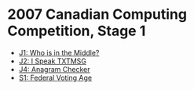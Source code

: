 # 2007 Canadian Computing Competition, Stage 1

* [J1: Who is in the Middle?][]
* [J2: I Speak TXTMSG][]
* [J4: Anagram Checker][]
* [S1: Federal Voting Age][]

[J1: Who is in the Middle?]: http://wcipeg.com/problems/desc/ccc07j1
[J2: I Speak TXTMSG]:        http://wcipeg.com/problems/desc/ccc07j2
[J4: Anagram Checker]:       http://wcipeg.com/problems/desc/ccc07j4
[S1: Federal Voting Age]:    http://wcipeg.com/problems/desc/ccc07s1
